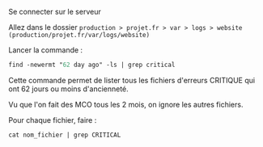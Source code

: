 Se connecter sur le serveur

Allez dans le dossier `production > projet.fr > var > logs > website (production/projet.fr/var/logs/website)`

Lancer la commande :

```ps
find -newermt "62 day ago" -ls | grep critical
```

Cette commande permet de lister tous les fichiers d'erreurs CRITIQUE qui ont 62 jours ou moins d'ancienneté. 

Vu que l'on fait des MCO tous les 2 mois, on ignore les autres fichiers.

Pour chaque fichier, faire :

```ps
cat nom_fichier | grep CRITICAL
```